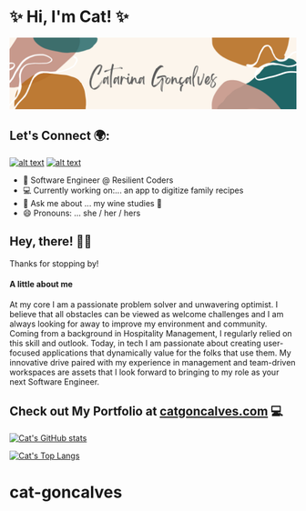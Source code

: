 # ✨ Hi, I'm Cat! ✨
![Personalized Banner](https://github.com/cat-goncalves/portfolio/blob/main/images/portfolio-banner.png)

## Let's Connect 🌍:
<a href="https://www.linkedin.com/in/cat-goncalves"> ![alt text](https://img.shields.io/badge/-LinkedIn-0e76a8?style=plastic&logo=linkedIn)</a>
<a href="https://twitter.com/cgoncalvesdev">![alt text](https://img.shields.io/badge/-Twitter-1DA1F2?style=plastic&logo=Twitter) </a>

- 📲 Software Engineer @ Resilient Coders
- 💻 Currently working on:... an app to digitize family recipes
- 💬 Ask me about ... my wine studies 🍷
- 😄 Pronouns: ... she / her / hers

## Hey, there! 👋🏼 

Thanks for stopping by!

#### A little about me

At my core I am a passionate problem solver and unwavering optimist. I believe that all obstacles can be viewed as welcome challenges and I am always looking for away to improve my environment and community. Coming from a background in Hospitality Management, I regularly relied on this skill and outlook. Today, in tech I am passionate about creating user-focused applications that dynamically value for the folks that use them. My innovative drive paired with my experience in management and team-driven workspaces are assets that I look forward to bringing to my role as your next Software Engineer.


## Check out My Portfolio at [catgoncalves.com](https://slot-machine.catgoncalves.com/) 💻

[![Cat's GitHub stats](https://github-readme-stats.vercel.app/api?username=cat-goncalves)](https://github.com/cat-goncalves/github-readme-stats)
 
[![Cat's Top Langs](https://github-readme-stats.vercel.app/api/top-langs/?username=cat-goncalves&layout=compact)](https://github.com/cat-goncalves/github-readme-stats)


# cat-goncalves
